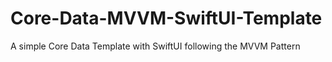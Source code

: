 # Core-Data-MVVM-SwiftUI-Template
A simple Core Data Template with SwiftUI following the MVVM Pattern 
